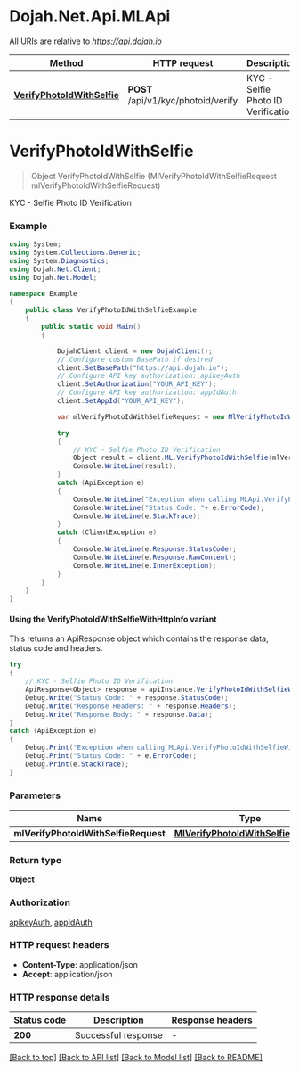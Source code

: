 # Dojah.Net.Api.MLApi

All URIs are relative to *https://api.dojah.io*

| Method | HTTP request | Description |
|--------|--------------|-------------|
| [**VerifyPhotoIdWithSelfie**](MLApi.md#verifyphotoidwithselfie) | **POST** /api/v1/kyc/photoid/verify | KYC - Selfie Photo ID Verification |

<a name="verifyphotoidwithselfie"></a>
# **VerifyPhotoIdWithSelfie**
> Object VerifyPhotoIdWithSelfie (MlVerifyPhotoIdWithSelfieRequest mlVerifyPhotoIdWithSelfieRequest)

KYC - Selfie Photo ID Verification

### Example
```csharp
using System;
using System.Collections.Generic;
using System.Diagnostics;
using Dojah.Net.Client;
using Dojah.Net.Model;

namespace Example
{
    public class VerifyPhotoIdWithSelfieExample
    {
        public static void Main()
        {

            DojahClient client = new DojahClient();
            // Configure custom BasePath if desired
            client.SetBasePath("https://api.dojah.io");
            // Configure API key authorization: apikeyAuth
            client.SetAuthorization("YOUR_API_KEY");
            // Configure API key authorization: appIdAuth
            client.SetAppId("YOUR_API_KEY");

            var mlVerifyPhotoIdWithSelfieRequest = new MlVerifyPhotoIdWithSelfieRequest(); // MlVerifyPhotoIdWithSelfieRequest | 

            try
            {
                // KYC - Selfie Photo ID Verification
                Object result = client.ML.VerifyPhotoIdWithSelfie(mlVerifyPhotoIdWithSelfieRequest);
                Console.WriteLine(result);
            }
            catch (ApiException e)
            {
                Console.WriteLine("Exception when calling MLApi.VerifyPhotoIdWithSelfie: " + e.Message);
                Console.WriteLine("Status Code: "+ e.ErrorCode);
                Console.WriteLine(e.StackTrace);
            }
            catch (ClientException e)
            {
                Console.WriteLine(e.Response.StatusCode);
                Console.WriteLine(e.Response.RawContent);
                Console.WriteLine(e.InnerException);
            }
        }
    }
}
```

#### Using the VerifyPhotoIdWithSelfieWithHttpInfo variant
This returns an ApiResponse object which contains the response data, status code and headers.

```csharp
try
{
    // KYC - Selfie Photo ID Verification
    ApiResponse<Object> response = apiInstance.VerifyPhotoIdWithSelfieWithHttpInfo(mlVerifyPhotoIdWithSelfieRequest);
    Debug.Write("Status Code: " + response.StatusCode);
    Debug.Write("Response Headers: " + response.Headers);
    Debug.Write("Response Body: " + response.Data);
}
catch (ApiException e)
{
    Debug.Print("Exception when calling MLApi.VerifyPhotoIdWithSelfieWithHttpInfo: " + e.Message);
    Debug.Print("Status Code: " + e.ErrorCode);
    Debug.Print(e.StackTrace);
}
```

### Parameters

| Name | Type | Description | Notes |
|------|------|-------------|-------|
| **mlVerifyPhotoIdWithSelfieRequest** | [**MlVerifyPhotoIdWithSelfieRequest**](MlVerifyPhotoIdWithSelfieRequest.md) |  |  |

### Return type

**Object**

### Authorization

[apikeyAuth](../README.md#apikeyAuth), [appIdAuth](../README.md#appIdAuth)

### HTTP request headers

 - **Content-Type**: application/json
 - **Accept**: application/json


### HTTP response details
| Status code | Description | Response headers |
|-------------|-------------|------------------|
| **200** | Successful response |  -  |

[[Back to top]](#) [[Back to API list]](../README.md#documentation-for-api-endpoints) [[Back to Model list]](../README.md#documentation-for-models) [[Back to README]](../README.md)

